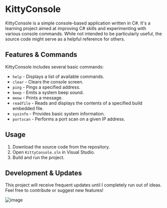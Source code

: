 # KittyConsole

KittyConsole is a simple console-based application written in C#. It's a learning project aimed at improving C# skills and experimenting with various console commands. While not intended to be particularly useful, the source code might serve as a helpful reference for others.

## Features & Commands
KittyConsole includes several basic commands:

- `help` - Displays a list of available commands.
- `clear` - Clears the console screen.
- `ping` - Pings a specified address.
- `beep` - Emits a system beep sound.
- `meow` - Prints a message.
- `readfile` - Reads and displays the contents of a specified build embedded file.
- `sysinfo` - Provides basic system information.
- `portscan` - Performs a port scan on a given IP address.

## Usage
1. Download the source code from the repository.
2. Open `KittyConsole.sln` in Visual Studio.
3. Build and run the project.

## Development & Updates
This project will receive frequent updates until I completely run out of ideas. Feel free to contribute or suggest new features!

![image](https://github.com/user-attachments/assets/3b78b93f-56a6-41bb-adbd-899c822a64e1)
